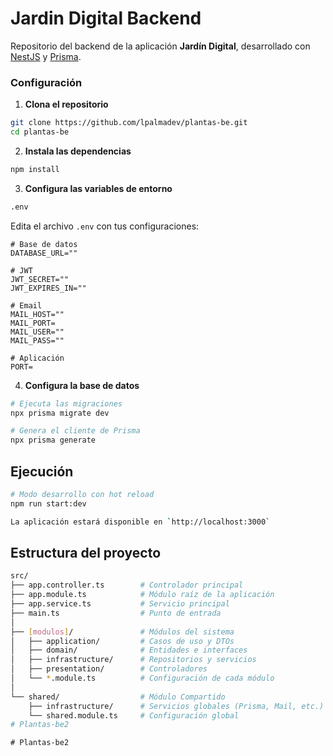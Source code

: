# Jardin Digital Backend

Repositorio del backend de la aplicación **Jardín Digital**, desarrollado con [NestJS](https://nestjs.com/) y [Prisma](https://www.prisma.io/).


### Configuración

1. **Clona el repositorio**
```bash
git clone https://github.com/lpalmadev/plantas-be.git
cd plantas-be
```

2. **Instala las dependencias**
```bash
npm install
```

3. **Configura las variables de entorno**
```bash
.env
```

Edita el archivo `.env` con tus configuraciones:
```env
# Base de datos
DATABASE_URL=""

# JWT
JWT_SECRET=""
JWT_EXPIRES_IN=""

# Email
MAIL_HOST=""
MAIL_PORT=
MAIL_USER=""
MAIL_PASS=""

# Aplicación
PORT=
```

4. **Configura la base de datos**
```bash
# Ejecuta las migraciones
npx prisma migrate dev

# Genera el cliente de Prisma
npx prisma generate
```

## Ejecución
```bash
# Modo desarrollo con hot reload
npm run start:dev

La aplicación estará disponible en `http://localhost:3000`


```

## Estructura del proyecto
```bash
src/
├── app.controller.ts        # Controlador principal
├── app.module.ts            # Módulo raíz de la aplicación
├── app.service.ts           # Servicio principal
├── main.ts                  # Punto de entrada
│
├── [modulos]/               # Módulos del sistema
│   ├── application/         # Casos de uso y DTOs
│   ├── domain/              # Entidades e interfaces
│   ├── infrastructure/      # Repositorios y servicios
│   ├── presentation/        # Controladores
│   └── *.module.ts          # Configuración de cada módulo
│
└── shared/                  # Módulo Compartido
    ├── infrastructure/      # Servicios globales (Prisma, Mail, etc.)
    └── shared.module.ts     # Configuración global
#   P l a n t a s - b e 2  
 #   P l a n t a s - b e 2  
 